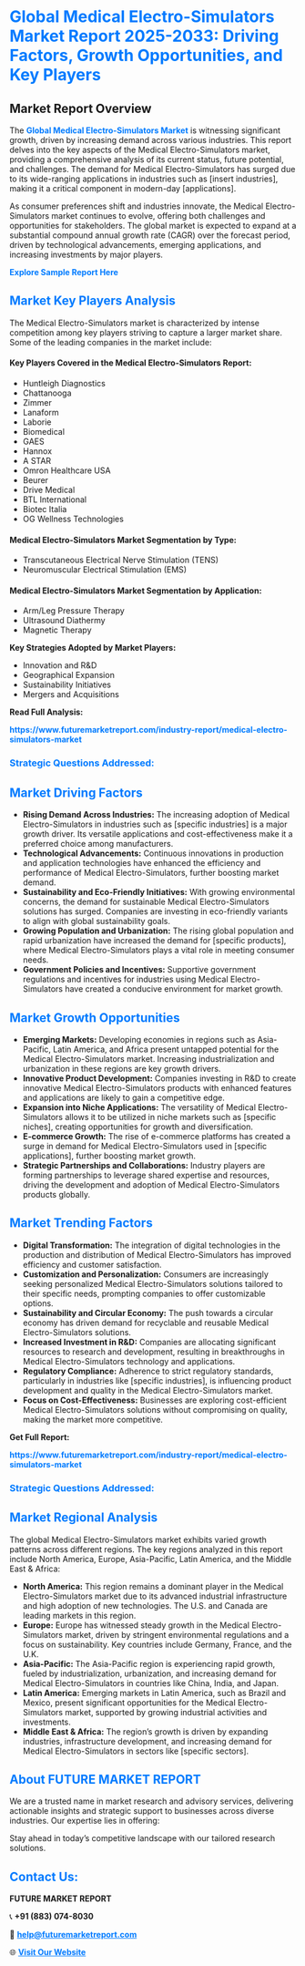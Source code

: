 <h1 style="color: #007BFF;">Global Medical Electro-Simulators Market Report 2025-2033: Driving Factors, Growth Opportunities, and Key Players</h1>

<section id="overview">
<h2>Market Report Overview</h2>
<p>The <a href="https://www.futuremarketreport.com/industry-report/medical-electro-simulators-market" style="color: #007BFF; text-decoration: none;"><strong>Global Medical Electro-Simulators Market</strong></a> is witnessing significant growth, driven by increasing demand across various industries. This report delves into the key aspects of the Medical Electro-Simulators market, providing a comprehensive analysis of its current status, future potential, and challenges. The demand for Medical Electro-Simulators has surged due to its wide-ranging applications in industries such as [insert industries], making it a critical component in modern-day [applications].</p>
<p>As consumer preferences shift and industries innovate, the Medical Electro-Simulators market continues to evolve, offering both challenges and opportunities for stakeholders. The global market is expected to expand at a substantial compound annual growth rate (CAGR) over the forecast period, driven by technological advancements, emerging applications, and increasing investments by major players.</p>
</section>

<section id="overview">
<p><a href="https://www.futuremarketreport.com/request-sample/reportId=56617" style="color: #007BFF; text-decoration: none;"><strong>Explore Sample Report Here</strong></a></p>
</section>

<section id="key-players">
<h2 style="color: #007BFF;">Market Key Players Analysis</h2>
<p>The Medical Electro-Simulators market is characterized by intense competition among key players striving to capture a larger market share. Some of the leading companies in the market include:</p>
<h4>Key Players Covered in the Medical Electro-Simulators Report:</h4>
<ul><li>Huntleigh Diagnostics</li><li>Chattanooga</li><li>Zimmer</li><li>Lanaform</li><li>Laborie</li><li>Biomedical</li><li>GAES</li><li>Hannox</li><li>A STAR</li><li>Omron Healthcare USA</li><li>Beurer</li><li>Drive Medical</li><li>BTL International</li><li>Biotec Italia</li><li>OG Wellness Technologies</li></ul>
<h4>Medical Electro-Simulators Market Segmentation by Type:</h4>
<ul><li>Transcutaneous Electrical Nerve Stimulation (TENS)</li><li>Neuromuscular Electrical Stimulation (EMS)</li></ul>

<h4>Medical Electro-Simulators Market Segmentation by Application:</h4>
<ul><li>Arm/Leg Pressure Therapy</li><li>Ultrasound Diathermy</li><li>Magnetic Therapy</li></ul>
<p><strong>Key Strategies Adopted by Market Players:</strong></p>
<ul>
<li>Innovation and R&D</li>
<li>Geographical Expansion</li>
<li>Sustainability Initiatives</li>
<li>Mergers and Acquisitions</li>
</ul>
</section>

<section>
<p><strong>Read Full Analysis: </strong></p><a href="https://www.futuremarketreport.com/industry-report/medical-electro-simulators-market" style="color: #007BFF; text-decoration: none;"><strong>https://www.futuremarketreport.com/industry-report/medical-electro-simulators-market</strong></a>
<h3 style="color: #007BFF;">Strategic Questions Addressed:</h3>
</section>

<section id="driving-factors">
<h2 style="color: #007BFF;">Market Driving Factors</h2>
<ul>
<li><strong>Rising Demand Across Industries:</strong> The increasing adoption of Medical Electro-Simulators in industries such as [specific industries] is a major growth driver. Its versatile applications and cost-effectiveness make it a preferred choice among manufacturers.</li>
<li><strong>Technological Advancements:</strong> Continuous innovations in production and application technologies have enhanced the efficiency and performance of Medical Electro-Simulators, further boosting market demand.</li>
<li><strong>Sustainability and Eco-Friendly Initiatives:</strong> With growing environmental concerns, the demand for sustainable Medical Electro-Simulators solutions has surged. Companies are investing in eco-friendly variants to align with global sustainability goals.</li>
<li><strong>Growing Population and Urbanization:</strong> The rising global population and rapid urbanization have increased the demand for [specific products], where Medical Electro-Simulators plays a vital role in meeting consumer needs.</li>
<li><strong>Government Policies and Incentives:</strong> Supportive government regulations and incentives for industries using Medical Electro-Simulators have created a conducive environment for market growth.</li>
</ul>
</section>

<section id="growth-opportunities">
<h2 style="color: #007BFF;">Market Growth Opportunities</h2>
<ul>
<li><strong>Emerging Markets:</strong> Developing economies in regions such as Asia-Pacific, Latin America, and Africa present untapped potential for the Medical Electro-Simulators market. Increasing industrialization and urbanization in these regions are key growth drivers.</li>
<li><strong>Innovative Product Development:</strong> Companies investing in R&D to create innovative Medical Electro-Simulators products with enhanced features and applications are likely to gain a competitive edge.</li>
<li><strong>Expansion into Niche Applications:</strong> The versatility of Medical Electro-Simulators allows it to be utilized in niche markets such as [specific niches], creating opportunities for growth and diversification.</li>
<li><strong>E-commerce Growth:</strong> The rise of e-commerce platforms has created a surge in demand for Medical Electro-Simulators used in [specific applications], further boosting market growth.</li>
<li><strong>Strategic Partnerships and Collaborations:</strong> Industry players are forming partnerships to leverage shared expertise and resources, driving the development and adoption of Medical Electro-Simulators products globally.</li>
</ul>
</section>

<section id="trending-factors">
<h2 style="color: #007BFF;">Market Trending Factors</h2>
<ul>
<li><strong>Digital Transformation:</strong> The integration of digital technologies in the production and distribution of Medical Electro-Simulators has improved efficiency and customer satisfaction.</li>
<li><strong>Customization and Personalization:</strong> Consumers are increasingly seeking personalized Medical Electro-Simulators solutions tailored to their specific needs, prompting companies to offer customizable options.</li>
<li><strong>Sustainability and Circular Economy:</strong> The push towards a circular economy has driven demand for recyclable and reusable Medical Electro-Simulators solutions.</li>
<li><strong>Increased Investment in R&D:</strong> Companies are allocating significant resources to research and development, resulting in breakthroughs in Medical Electro-Simulators technology and applications.</li>
<li><strong>Regulatory Compliance:</strong> Adherence to strict regulatory standards, particularly in industries like [specific industries], is influencing product development and quality in the Medical Electro-Simulators market.</li>
<li><strong>Focus on Cost-Effectiveness:</strong> Businesses are exploring cost-efficient Medical Electro-Simulators solutions without compromising on quality, making the market more competitive.</li>
</ul>
</section>

<section>
<p><strong>Get Full Report: </strong></p><a href="https://www.futuremarketreport.com/industry-report/medical-electro-simulators-market" style="color: #007BFF; text-decoration: none;"><strong>https://www.futuremarketreport.com/industry-report/medical-electro-simulators-market</strong></a>
<h3 style="color: #007BFF;">Strategic Questions Addressed:</h3>
</section>


<section id="regional-analysis">
<h2 style="color: #007BFF;">Market Regional Analysis</h2>
<p>The global Medical Electro-Simulators market exhibits varied growth patterns across different regions. The key regions analyzed in this report include North America, Europe, Asia-Pacific, Latin America, and the Middle East & Africa:</p>
<ul>
<li><strong>North America:</strong> This region remains a dominant player in the Medical Electro-Simulators market due to its advanced industrial infrastructure and high adoption of new technologies. The U.S. and Canada are leading markets in this region.</li>
<li><strong>Europe:</strong> Europe has witnessed steady growth in the Medical Electro-Simulators market, driven by stringent environmental regulations and a focus on sustainability. Key countries include Germany, France, and the U.K.</li>
<li><strong>Asia-Pacific:</strong> The Asia-Pacific region is experiencing rapid growth, fueled by industrialization, urbanization, and increasing demand for Medical Electro-Simulators in countries like China, India, and Japan.</li>
<li><strong>Latin America:</strong> Emerging markets in Latin America, such as Brazil and Mexico, present significant opportunities for the Medical Electro-Simulators market, supported by growing industrial activities and investments.</li>
<li><strong>Middle East & Africa:</strong> The region’s growth is driven by expanding industries, infrastructure development, and increasing demand for Medical Electro-Simulators in sectors like [specific sectors].</li>
</ul>
</section>

<footer>
<h2 style="color: #007BFF;">About FUTURE MARKET REPORT</h2>
<p>We are a trusted name in market research and advisory services, delivering actionable insights and strategic support to businesses across diverse industries. Our expertise lies in offering:</p>

<p>Stay ahead in today’s competitive landscape with our tailored research solutions.</p>

<h2 style="color: #007BFF;">Contact Us:</h2>
<p><strong>FUTURE MARKET REPORT</strong></p>
<p>📞 <strong>+91 (883) 074-8030</strong></p>
<p>📧 <strong><a href="mailto:help@futuremarketreport.com" style="color: #007BFF;">help@futuremarketreport.com</a></strong></p>
<p>🌐 <strong><a href="https://www.futuremarketreport.com/" style="color: #007BFF;">Visit Our Website</a></strong></p>
</footer>